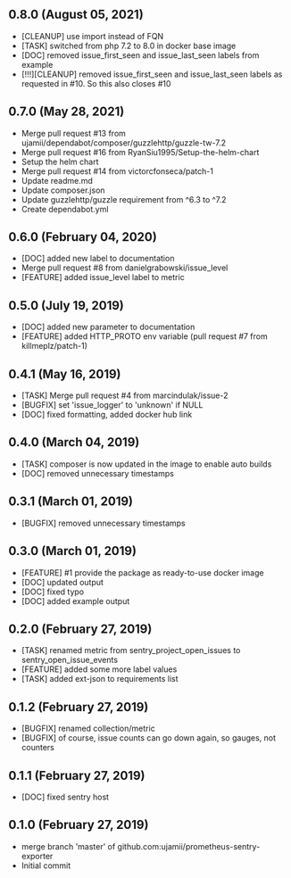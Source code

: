 ## 0.8.0 (August 05, 2021)
  - [CLEANUP] use import instead of FQN
  - [TASK] switched from php 7.2 to 8.0 in docker base image
  - [DOC] removed issue_first_seen and issue_last_seen labels from example
  - [!!!][CLEANUP] removed issue_first_seen and issue_last_seen labels as requested in #10. So this also closes #10

## 0.7.0 (May 28, 2021)
  - Merge pull request #13 from ujamii/dependabot/composer/guzzlehttp/guzzle-tw-7.2
  - Merge pull request #16 from RyanSiu1995/Setup-the-helm-chart
  - Setup the helm chart
  - Merge pull request #14 from victorcfonseca/patch-1
  - Update readme.md
  - Update composer.json
  - Update guzzlehttp/guzzle requirement from ^6.3 to ^7.2
  - Create dependabot.yml

## 0.6.0 (February 04, 2020)
  - [DOC] added new label to documentation
  - Merge pull request #8 from danielgrabowski/issue_level
  - [FEATURE] added issue_level label to metric

## 0.5.0 (July 19, 2019)
  - [DOC] added new parameter to documentation
  - [FEATURE] added HTTP_PROTO env variable (pull request #7 from killmeplz/patch-1)

## 0.4.1 (May 16, 2019)
  - [TASK] Merge pull request #4 from marcindulak/issue-2
  - [BUGFIX] set 'issue_logger' to 'unknown' if NULL
  - [DOC] fixed formatting, added docker hub link

## 0.4.0 (March 04, 2019)
  - [TASK] composer is now updated in the image to enable auto builds
  - [DOC] removed unnecessary timestamps

## 0.3.1 (March 01, 2019)
  - [BUGFIX] removed unnecessary timestamps

## 0.3.0 (March 01, 2019)
  - [FEATURE] #1 provide the package as ready-to-use docker image
  - [DOC] updated output
  - [DOC] fixed typo
  - [DOC] added example output

## 0.2.0 (February 27, 2019)
  - [TASK] renamed metric from sentry_project_open_issues to sentry_open_issue_events
  - [FEATURE] added some more label values
  - [TASK] added ext-json to requirements list

## 0.1.2 (February 27, 2019)
  - [BUGFIX] renamed collection/metric
  - [BUGFIX] of course, issue counts can go down again, so gauges, not counters

## 0.1.1 (February 27, 2019)
  - [DOC] fixed sentry host

## 0.1.0 (February 27, 2019)
  - merge branch 'master' of github.com:ujamii/prometheus-sentry-exporter
  - Initial commit

